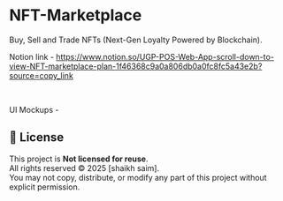 
# NFT-Marketplace
Buy, Sell and Trade NFTs (Next-Gen Loyalty Powered by Blockchain).

Notion link - https://www.notion.so/UGP-POS-Web-App-scroll-down-to-view-NFT-marketplace-plan-1f46368c9a0a806db0a0fc8fc5a43e2b?source=copy_link

<br>

UI Mockups -

## 📄 License

This project is **Not licensed for reuse**.  
All rights reserved © 2025 [shaikh saim].  
You may not copy, distribute, or modify any part of this project without explicit permission.
